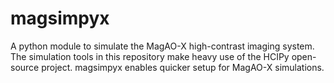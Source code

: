 # magsimpyx
A python module to simulate the MagAO-X high-contrast imaging system. The simulation tools in this repository make heavy use of the HCIPy open-source project. magsimpyx enables quicker setup for MagAO-X simulations.
